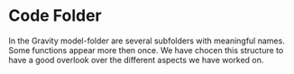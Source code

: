 # Code Folder 

In the Gravity model-folder are several subfolders with meaningful names. 
Some functions appear more then once. 
We have chocen this structure to have a good overlook over the different aspects we have worked on.
